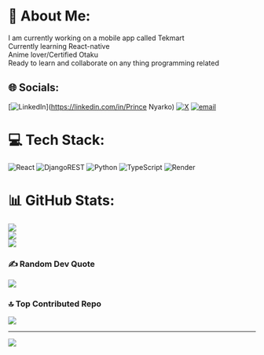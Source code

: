 # 💫 About Me:
I am currently working on a mobile app called Tekmart<br>Currently learning React-native<br>Anime lover/Certified Otaku<br>Ready to learn and collaborate on any thing programming related


## 🌐 Socials:
[![LinkedIn](https://img.shields.io/badge/LinkedIn-%230077B5.svg?logo=linkedin&logoColor=white)](https://linkedin.com/in/Prince Nyarko) [![X](https://img.shields.io/badge/X-black.svg?logo=X&logoColor=white)](https://x.com/unknownstrangx) [![email](https://img.shields.io/badge/Email-D14836?logo=gmail&logoColor=white)](mailto:princenyarkoedwin@gmail.com) 

# 💻 Tech Stack:
![React](https://img.shields.io/badge/react-%2320232a.svg?style=for-the-badge&logo=react&logoColor=%2361DAFB) ![DjangoREST](https://img.shields.io/badge/DJANGO-REST-ff1709?style=for-the-badge&logo=django&logoColor=white&color=ff1709&labelColor=gray) ![Python](https://img.shields.io/badge/python-3670A0?style=for-the-badge&logo=python&logoColor=ffdd54) ![TypeScript](https://img.shields.io/badge/typescript-%23007ACC.svg?style=for-the-badge&logo=typescript&logoColor=white) ![Render](https://img.shields.io/badge/Render-%46E3B7.svg?style=for-the-badge&logo=render&logoColor=white)
# 📊 GitHub Stats:
![](https://github-readme-stats.vercel.app/api?username=Unknown-strange&theme=radical&hide_border=false&include_all_commits=true&count_private=false)<br/>
![](https://nirzak-streak-stats.vercel.app/?user=Unknown-strange&theme=radical&hide_border=false)<br/>
![](https://github-readme-stats.vercel.app/api/top-langs/?username=Unknown-strange&theme=radical&hide_border=false&include_all_commits=true&count_private=false&layout=compact)

### ✍️ Random Dev Quote
![](https://quotes-github-readme.vercel.app/api?type=horizontal&theme=radical)

### 🔝 Top Contributed Repo
![](https://github-contributor-stats.vercel.app/api?username=Unknown-strange&limit=5&theme=radical&combine_all_yearly_contributions=true)

---
[![](https://visitcount.itsvg.in/api?id=Unknown-strange&icon=4&color=0)](https://visitcount.itsvg.in)

<!-- Proudly created with GPRM ( https://gprm.itsvg.in ) -->
